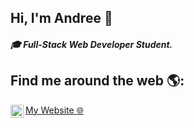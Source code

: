 
## Hi, I'm Andree 👋

##### :mortar_board: Full-Stack Web Developer Student. 

## Find me around the web 🌎:
<a href="https://www.linkedin.com/in/andree-campos-247900121/"><img align="left" 
 src="https://raw.githubusercontent.com/yushi1007/yushi1007/main/images/linkedin.svg" alt="Andree | LinkedIn" width="21px"/></a>
<a href="https://andreework.com/">My Website :globe_with_meridians:</a> 
 
                                                   



<!--
**andreecampos/andreecampos** is a ✨ _special_ ✨ repository because its `README.md` (this file) appears on your GitHub profile.

Here are some ideas to get you started:

- 🔭 I’m currently working on ...
- 🌱 I’m currently learning ...
- 👯 I’m looking to collaborate on ...
- 🤔 I’m looking for help with ...
- 💬 Ask me about ...
- 📫 How to reach me: ...
- 😄 Pronouns: ...
- ⚡ Fun fact: ...
- 
-->
